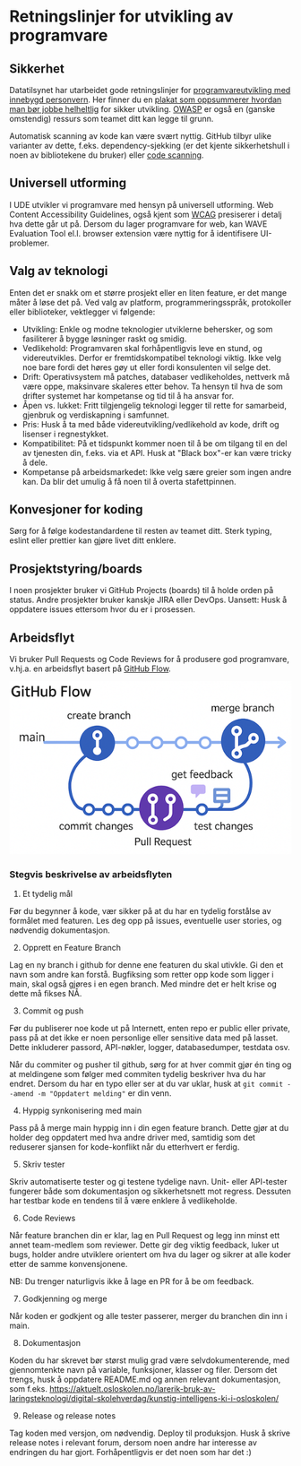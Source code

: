# Retningslinjer for utvikling av programvare

## Sikkerhet

Datatilsynet har utarbeidet gode retningslinjer for [programvareutvikling med innebygd personvern](https://www.datatilsynet.no/rettigheter-og-plikter/virksomhetenes-plikter/programvareutvikling-med-innebygd-personvern/). Her finner du en [plakat som oppsummerer hvordan man bør jobbe helheltlig](https://www.datatilsynet.no/globalassets/global/dokumenter-pdfer-skjema-ol/regelverk/veiledere/innebygd-personvern/sikrel_plakat_web.pdf) for sikker utvikling. [OWASP](https://devguide.owasp.org/) er også en (ganske omstendig) ressurs som teamet ditt kan legge til grunn.

Automatisk scanning av kode kan være svært nyttig. GitHub tilbyr ulike varianter av dette, f.eks. dependency-sjekking (er det kjente sikkerhetshull i noen av bibliotekene du bruker) eller [code scanning](https://docs.github.com/en/code-security/code-scanning/introduction-to-code-scanning/about-code-scanning).

## Universell utforming

I UDE utvikler vi programvare med hensyn på universell utforming. Web Content Accessibility Guidelines, også kjent som [WCAG](https://www.uutilsynet.no/wcag-standarden/wcag-standarden/86) presiserer i detalj hva dette går ut på. Dersom du lager programvare for web, kan WAVE Evaluation Tool el.l. browser extension være nyttig for å identifisere UI-problemer.

## Valg av teknologi

Enten det er snakk om et større prosjekt eller en liten feature, er det mange måter å løse det på. Ved valg av platform, programmeringsspråk, protokoller eller biblioteker, vektlegger vi følgende:

- Utvikling: Enkle og modne teknologier utviklerne behersker, og som fasiliterer å bygge løsninger raskt og smidig.
- Vedlikehold: Programvaren skal forhåpentligvis leve en stund, og videreutvikles. Derfor er fremtidskompatibel teknologi viktig. Ikke velg noe bare fordi det høres gøy ut eller fordi konsulenten vil selge det.
- Drift: Operativsystem må patches, databaser vedlikeholdes, nettverk må være oppe, maksinvare skaleres etter behov. Ta hensyn til hva de som drifter systemet har kompetanse og tid til å ha ansvar for.
- Åpen vs. lukket: Fritt tilgjengelig teknologi legger til rette for samarbeid, gjenbruk og verdiskapning i samfunnet.
- Pris: Husk å ta med både videreutvikling/vedlikehold av kode, drift og lisenser i regnestykket.
- Kompatibilitet: På et tidspunkt kommer noen til å be om tilgang til en del av tjenesten din, f.eks. via et API. Husk at "Black box"-er kan være tricky å dele.
- Kompetanse på arbeidsmarkedet: Ikke velg sære greier som ingen andre kan. Da blir det umulig å få noen til å overta stafettpinnen.

## Konvesjoner for koding

Sørg for å følge kodestandardene til resten av teamet ditt. Sterk typing, eslint eller prettier kan gjøre livet ditt enklere.

## Prosjektstyring/boards

I noen prosjekter bruker vi GitHub Projects (boards) til å holde orden på status. Andre prosjekter bruker kanskje JIRA eller DevOps. Uansett: Husk å oppdatere issues ettersom hvor du er i prosessen.

## Arbeidsflyt

Vi bruker Pull Requests og Code Reviews for å produsere god programvare, v.hj.a. en arbeidsflyt basert på [GitHub Flow](https://docs.github.com/en/get-started/using-github/github-flow).

 ![github-flow](github-flow.png) 

### Stegvis beskrivelse av arbeidsflyten

1. Et tydelig mål

Før du begynner å kode, vær sikker på at du har en tydelig forstålse av formålet med featuren. Les deg opp på issues, eventuelle user stories, og nødvendig dokumentasjon.

2. Opprett en Feature Branch

Lag en ny branch i github for denne ene featuren du skal utivkle. Gi den et navn som andre kan forstå. Bugfiksing som retter opp kode som ligger i main, skal også gjøres i en egen branch. Med mindre det er helt krise og dette må fikses NÅ.

3. Commit og push

Før du publiserer noe kode ut på Internett, enten repo er public eller private, pass på at det ikke er noen personlige eller sensitive data med på lasset. Dette inkluderer passord, API-nøkler, logger, databasedumper, testdata osv.

Når du commiter og pusher til github, sørg for at hver commit gjør én ting og at meldingene som følger med commiten tydelig beskriver hva du har endret. Dersom du har en typo eller ser at du var uklar, husk at `git commit --amend -m "Oppdatert melding"` er din venn.

4. Hyppig synkonisering med main

Pass på å merge main hyppig inn i din egen feature branch. Dette gjør at du holder deg oppdatert med hva andre driver med, samtidig som det reduserer sjansen for kode-konflikt når du etterhvert er ferdig.

5. Skriv tester

Skriv automatiserte tester og gi testene tydelige navn. Unit- eller API-tester fungerer både som dokumentasjon og sikkerhetsnett mot regress. Dessuten har testbar kode en tendens til å være enklere å vedlikeholde.

6. Code Reviews

Når feature branchen din er klar, lag en Pull Request og legg inn minst ett annet team-medlem som reviewer. Dette gir deg viktig feedback, luker ut bugs, holder andre utviklere orientert om hva du lager og sikrer at alle koder etter de samme konvensjonene.

NB: Du trenger naturligvis ikke å lage en PR for å be om feedback.

7. Godkjenning og merge

Når koden er godkjent og alle tester passerer, merger du branchen din inn i main.

8. Dokumentasjon

Koden du har skrevet bør størst mulig grad være selvdokumenterende, med gjennomtenkte navn på variable, funksjoner, klasser og filer. Dersom det trengs, husk å oppdatere README.md og annen relevant dokumentasjon, som f.eks. https://aktuelt.osloskolen.no/larerik-bruk-av-laringsteknologi/digital-skolehverdag/kunstig-intelligens-ki-i-osloskolen/

9. Release og release notes

Tag koden med versjon, om nødvendig. Deploy til produksjon. Husk å skrive release notes i relevant forum, dersom noen andre har interesse av endringen du har gjort. Forhåpentligvis er det noen som har det :)
